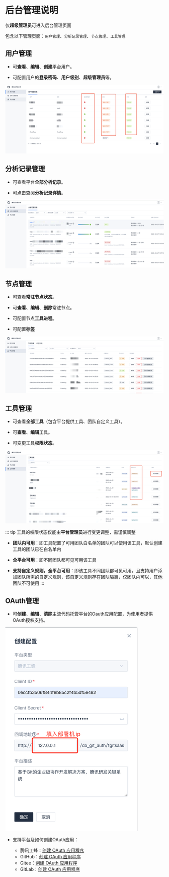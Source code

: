 # 后台管理说明

仅**超级管理员**可进入后台管理页面

包含以下管理页面：`用户管理`、`分析记录管理`、`节点管理`、`工具管理`

## 用户管理

- 可**查看**、**编辑**、**创建**平台用户。

- 可配置用户的**登录密码**、**用户级别**、**超级管理员**等。

![用户管理](../../../images/manage_01.png)

## 分析记录管理

- 可查看平台**全部分析记录**。

- 可点击查阅**分析记录详情**。

![分析记录管理](../../../images/manage_02.png)

## 节点管理

- 可查看**常驻节点状态**。

- 可**查看**、**编辑**、**删除**常驻节点。

- 可配置节点**工具进程**。

- 可配置**标签**

![节点管理](../../../images/manage_03.png)

## 工具管理

- 可查看**全部工具**（包含平台提供工具、团队自定义工具）。

- 可**查看**、**编辑**工具。

- 可变更工具**权限状态**。

![工具管理](../../../images/manage_04.png)

::: tip
工具的权限状态仅能由**平台管理员**进行变更调整，需谨慎调整

- **团队内可用**：即工具配置了可用团队白名单的团队可以使用该工具，默认创建工具的团队已在白名单内

- **全平台可用**：即不同团队都可见可用该工具

- **支持自定义规则，全平台可用**：即该工具不同团队都可见可用，且支持用户添加团队所需的自定义规则，该自定义规则存在团队隔离，仅团队内可以，其他团队不可使用
:::

## OAuth管理

- 可**创建**、**编辑**、**清除**主流代码托管平台的Oauth应用配置，为使用者提供OAuth授权支持。

![OAuth管理](../../../images/manage_05.png)

- 支持平台及如何创建OAuth应用：

    - 腾讯工蜂：[创建 OAuth 应用程序](https://code.tencent.com/help/oauth2/)
    - GitHub：[创建 OAuth 应用程序](https://docs.github.com/cn/developers/apps/building-oauth-apps/creating-an-oauth-app)
    - Gitee：[创建 OAuth 应用程序](https://gitee.com/api/v5/oauth_doc#/list-item-3)
    - GitLab：[创建 OAuth 应用程序](https://docs.gitlab.com/ee/integration/oauth_provider.html)